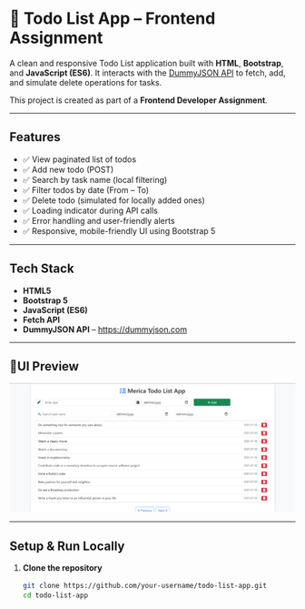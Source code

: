 # 📝 Todo List App – Frontend Assignment

A clean and responsive Todo List application built with **HTML**, **Bootstrap**, and **JavaScript (ES6)**. It interacts with the [DummyJSON API](https://dummyjson.com) to fetch, add, and simulate delete operations for tasks.

This project is created as part of a **Frontend Developer Assignment**.

---

## Features

- ✅ View paginated list of todos
- ✅ Add new todo (POST)
- ✅ Search by task name (local filtering)
- ✅ Filter todos by date (From – To)
- ✅ Delete todo (simulated for locally added ones)
- ✅ Loading indicator during API calls
- ✅ Error handling and user-friendly alerts
- ✅ Responsive, mobile-friendly UI using Bootstrap 5

---

##  Tech Stack

- **HTML5**
- **Bootstrap 5**
- **JavaScript (ES6)**
- **Fetch API**
- **DummyJSON API** – https://dummyjson.com

---

## 📸UI Preview

![Todo App UI Screenshot](screenshot.png) <!-- Add screenshot.png in the repo root -->

---

##  Setup & Run Locally

1. **Clone the repository**
   ```bash
   git clone https://github.com/your-username/todo-list-app.git
   cd todo-list-app
